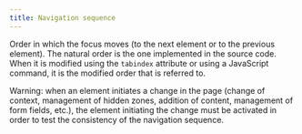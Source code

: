 ```yaml
---
title: Navigation sequence
---
```


Order in which the focus moves (to the next element or to the previous element). The natural order is the one implemented in the source code. When it is modified using the `tabindex` attribute or using a JavaScript command, it is the modified order that is referred to.

Warning: when an element initiates a change in the page (change of context, management of hidden zones, addition of content, management of form fields, etc.), the element initiating the change must be activated in order to test the consistency of the navigation sequence.
